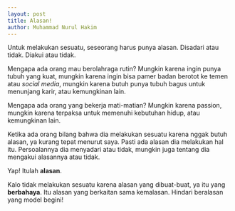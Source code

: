 ```yaml
---
layout: post
title: Alasan!
author: Muhammad Nurul Hakim
---
```


Untuk melakukan sesuatu, seseorang harus punya alasan. Disadari atau tidak. Diakui atau tidak.

Mengapa ada orang mau berolahraga rutin? Mungkin karena ingin punya tubuh yang kuat, mungkin karena ingin bisa pamer badan berotot ke temen atau _social media_, mungkin karena butuh punya tubuh bagus untuk menunjang karir, atau kemungkinan lain.

Mengapa ada orang yang bekerja mati-matian? Mungkin karena passion, mungkin karena terpaksa untuk memenuhi kebutuhan hidup, atau kemungkinan lain.

Ketika ada orang bilang bahwa dia melakukan sesuatu karena nggak butuh alasan, ya kurang tepat menurut saya. Pasti ada alasan dia melakukan hal itu. Persoalannya dia menyadari atau tidak, mungkin juga tentang dia mengakui alasannya atau tidak.

Yap! Itulah **alasan**.

Kalo tidak melakukan sesuatu karena alasan yang dibuat-buat, ya itu yang **berbahaya**. Itu alasan yang berkaitan sama kemalasan. Hindari beralasan yang model begini!
